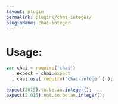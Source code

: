 ```yaml
---
layout: plugin
permalink: plugins/chai-integer/
pluginName: chai-integer
---
```


# Usage:

``` javascript
var chai = require('chai')
  , expect = chai.expect
  , chai.use( require('chai-integer') );

expect(2015).to.be.an.integer();
expect(2.015).not.to.be.an.integer();
```
